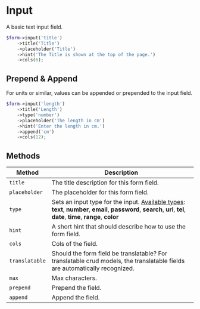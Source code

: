 # Input

A basic text input field.

```php
$form->input('title')
    ->title('Title')
    ->placeholder('Title')
    ->hint('The Title is shown at the top of the page.')
    ->cols(6);
```

## Prepend & Append

For units or similar, values can be appended or prepended to the input field.

```php
$form->input('length')
    ->title('Length')
    ->type('number')
    ->placeholder('The length in cm')
    ->hint('Enter the length in cm.')
    ->append('cm')
    ->cols(12);
```

## Methods

| Method         | Description                                                                                                                                                                                                                                    |
| -------------- | ---------------------------------------------------------------------------------------------------------------------------------------------------------------------------------------------------------------------------------------------- |
| `title`        | The title description for this form field.                                                                                                                                                                                                     |
| `placeholder`  | The placeholder for this form field.                                                                                                                                                                                                           |
| `type`         | Sets an input type for the input. [Available types](https://bootstrap-vue.js.org/docs/components/form-input#input-type): **text**, **number**, **email**, **password**, **search**, **url**, **tel**, **date**, **time**, **range**, **color** |
| `hint`         | A short hint that should describe how to use the form field.                                                                                                                                                                                   |
| `cols`         | Cols of the field.                                                                                                                                                                                                                             |
| `translatable` | Should the form field be translatable? For translatable crud models, the translatable fields are automatically recognized.                                                                                                                     |
| `max`          | Max characters.                                                                                                                                                                                                                                |
| `prepend`      | Prepend the field.                                                                                                                                                                                                                             |
| `append`       | Append the field.                                                                                                                                                                                                                              |

